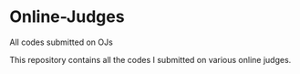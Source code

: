 # Online-Judges

All codes submitted on OJs

This repository contains all the codes I submitted on various online judges.
